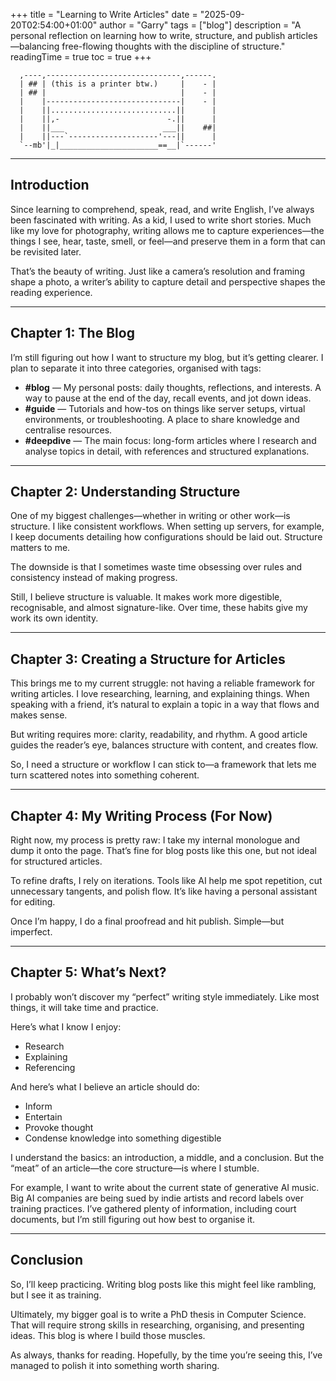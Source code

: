 +++
title = "Learning to Write Articles"
date = "2025-09-20T02:54:00+01:00"
author = "Garry"
tags = ["blog"]
description = "A personal reflection on learning how to write, structure, and publish articles—balancing free-flowing thoughts with the discipline of structure."
readingTime = true
toc = true
+++

```
  ,----,------------------------------,------.
  | ## | (this is a printer btw.)     |    - |
  | ## |                              |    - |
  |    |------------------------------|    - |
  |    ||............................||      |
  |    ||,-                        -.||      |
  |    ||___                      ___||    ##|
  |    ||---`--------------------'---||      |
  `--mb'|_|______________________==__|`------'
```

---

## Introduction

Since learning to comprehend, speak, read, and write English, I’ve always been fascinated with writing. As a kid, I used to write short stories. Much like my love for photography, writing allows me to capture experiences—the things I see, hear, taste, smell, or feel—and preserve them in a form that can be revisited later.

That’s the beauty of writing. Just like a camera’s resolution and framing shape a photo, a writer’s ability to capture detail and perspective shapes the reading experience.

---

## Chapter 1: The Blog

I’m still figuring out how I want to structure my blog, but it’s getting clearer. I plan to separate it into three categories, organised with tags:

-   **#blog** — My personal posts: daily thoughts, reflections, and interests. A way to pause at the end of the day, recall events, and jot down ideas.
-   **#guide** — Tutorials and how-tos on things like server setups, virtual environments, or troubleshooting. A place to share knowledge and centralise resources.
-   **#deepdive** — The main focus: long-form articles where I research and analyse topics in detail, with references and structured explanations.

---

## Chapter 2: Understanding Structure

One of my biggest challenges—whether in writing or other work—is structure. I like consistent workflows. When setting up servers, for example, I keep documents detailing how configurations should be laid out. Structure matters to me.

The downside is that I sometimes waste time obsessing over rules and consistency instead of making progress.

Still, I believe structure is valuable. It makes work more digestible, recognisable, and almost signature-like. Over time, these habits give my work its own identity.

---

## Chapter 3: Creating a Structure for Articles

This brings me to my current struggle: not having a reliable framework for writing articles. I love researching, learning, and explaining things. When speaking with a friend, it’s natural to explain a topic in a way that flows and makes sense.

But writing requires more: clarity, readability, and rhythm. A good article guides the reader’s eye, balances structure with content, and creates flow.

So, I need a structure or workflow I can stick to—a framework that lets me turn scattered notes into something coherent.

---

## Chapter 4: My Writing Process (For Now)

Right now, my process is pretty raw: I take my internal monologue and dump it onto the page. That’s fine for blog posts like this one, but not ideal for structured articles.

To refine drafts, I rely on iterations. Tools like AI help me spot repetition, cut unnecessary tangents, and polish flow. It’s like having a personal assistant for editing.

Once I’m happy, I do a final proofread and hit publish. Simple—but imperfect.

---

## Chapter 5: What’s Next?

I probably won’t discover my “perfect” writing style immediately. Like most things, it will take time and practice.

Here’s what I know I enjoy:

-   Research
-   Explaining
-   Referencing

And here’s what I believe an article should do:

-   Inform
-   Entertain
-   Provoke thought
-   Condense knowledge into something digestible

I understand the basics: an introduction, a middle, and a conclusion. But the “meat” of an article—the core structure—is where I stumble.

For example, I want to write about the current state of generative AI music. Big AI companies are being sued by indie artists and record labels over training practices. I’ve gathered plenty of information, including court documents, but I’m still figuring out how best to organise it.

---

## Conclusion

So, I’ll keep practicing. Writing blog posts like this might feel like rambling, but I see it as training.

Ultimately, my bigger goal is to write a PhD thesis in Computer Science. That will require strong skills in researching, organising, and presenting ideas. This blog is where I build those muscles.

As always, thanks for reading. Hopefully, by the time you’re seeing this, I’ve managed to polish it into something worth sharing.
